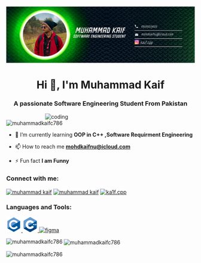 ![logo](https://github.com/Muhammadkaifc786/Muhammadkaifc786/blob/main/Green%20Professional%20Gamer%20LinkedIn%20Banner.png)
<h1 align="center">Hi 👋, I'm Muhammad Kaif</h1>
<h3 align="center">A passionate Software Engineering Student From Pakistan</h3>
<img align="right" alt="coding" width="400" src="https://miro.medium.com/v2/resize:fit:679/1*zVnWJtyGOX_kUIDm6ccCfQ.gif">

<p align="left"> <img src="https://komarev.com/ghpvc/?username=muhammadkaifc786&label=Profile%20views&color=0e75b6&style=flat" alt="muhammadkaifc786" /> </p>

- 🌱 I’m currently learning **OOP in C++ ,Software Requirment Engineering**

- 📫 How to reach me **mohdkaifnu@icloud.com**

- ⚡ Fun fact **I am Funny**

<h3 align="left">Connect with me:</h3>
<p align="left">
<a href="https://linkedin.com/in/muhammad kaif" target="blank"><img align="center" src="https://raw.githubusercontent.com/rahuldkjain/github-profile-readme-generator/master/src/images/icons/Social/linked-in-alt.svg" alt="muhammad kaif" height="30" width="40" /></a>
<a href="https://fb.com/muhammad kaif" target="blank"><img align="center" src="https://raw.githubusercontent.com/rahuldkjain/github-profile-readme-generator/master/src/images/icons/Social/facebook.svg" alt="muhammad kaif" height="30" width="40" /></a>
<a href="https://instagram.com/ka1f.cpp" target="blank"><img align="center" src="https://raw.githubusercontent.com/rahuldkjain/github-profile-readme-generator/master/src/images/icons/Social/instagram.svg" alt="ka1f.cpp" height="30" width="40" /></a>
</p>

<h3 align="left">Languages and Tools:</h3>
<p align="left"> <a href="https://www.cprogramming.com/" target="_blank" rel="noreferrer"> <img src="https://raw.githubusercontent.com/devicons/devicon/master/icons/c/c-original.svg" alt="c" width="40" height="40"/> </a> <a href="https://www.w3schools.com/cpp/" target="_blank" rel="noreferrer"> <img src="https://raw.githubusercontent.com/devicons/devicon/master/icons/cplusplus/cplusplus-original.svg" alt="cplusplus" width="40" height="40"/> </a> <a href="https://www.figma.com/" target="_blank" rel="noreferrer"> <img src="https://www.vectorlogo.zone/logos/figma/figma-icon.svg" alt="figma" width="40" height="40"/> </a> </p>

<p><img align="left" src="https://github-readme-stats.vercel.app/api/top-langs?username=muhammadkaifc786&show_icons=true&locale=en&layout=compact" alt="muhammadkaifc786" /></p>

<p>&nbsp;<img align="center" src="https://github-readme-stats.vercel.app/api?username=muhammadkaifc786&show_icons=true&locale=en" alt="muhammadkaifc786" /></p>

<p><img align="center" src="https://github-readme-streak-stats.herokuapp.com/?user=muhammadkaifc786&" alt="muhammadkaifc786" /></p>
